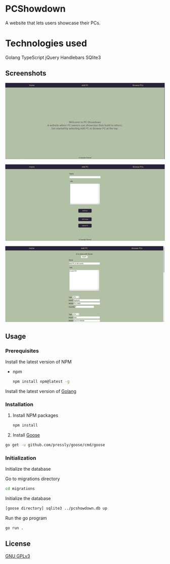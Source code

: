 # PCShowdown
A website that lets users showcase their PCs.

# Technologies used
  Golang
  TypeScript
  jQuery
  Handlebars
  SQlite3


## Screenshots
![Screenshot of the app](./screenshots/screenshot1.PNG)

![Screenshot of the app](./screenshots/screenshot2.PNG)

![Screenshot of the app](./screenshots/screenshot3.PNG)

## Usage

### Prerequisites

Install the latest version of NPM
* npm

  ```sh
  npm install npm@latest -g
  ```
  
 Install the latest version of [Golang](https://golang.org/dl/) 
 
 ### Installation
 
1. Install NPM packages

   ```sh
   npm install
   ```
2. Install [Goose](https://github.com/pressly/goose)

  ```sh
  go get -u github.com/pressly/goose/cmd/goose
  ```

### Initialization

Initialize the database

  Go to migrations directory
  
  ```sh
  cd migrations
  ```

  Initialize the database  
  ```sh
  [goose directory] sqlite3 ../pcshowdown.db up
  ```

Run the go program

  ```sh
  go run .
  ```

## License
[GNU GPLv3](https://choosealicense.com/licenses/gpl-3.0/)
